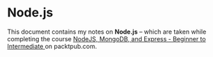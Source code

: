 # Node.js

This document contains my notes on **Node.js** – which are taken while completing the course [NodeJS, MongoDB, and Express - Beginner to Intermediate ](https://subscription.packtpub.com/video/web-development/9781803245232/p2/video2_1/section-introduction-to-installation-and-setup-of-node) on packtpub.com. <br>



